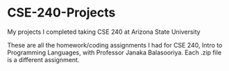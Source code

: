 # CSE-240-Projects
My projects I completed taking CSE 240 at Arizona State University

These are all the homework/coding assignments I had for CSE 240, Intro to Programming Languages, with Professor Janaka Balasooriya. Each .zip file is a different assignment.
